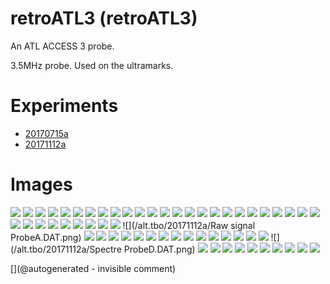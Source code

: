 # retroATL3 (retroATL3)

An ATL ACCESS 3 probe.

3.5MHz probe. Used on the ultramarks.

# Experiments

* [20170715a](/include/experiments/auto/20170715a.md)
* [20171112a](/include/experiments/auto/20171112a.md)
# Images

![](/alt.tbo/20171112a/Spectre_ProbeA.DAT.png)
![](/alt.tbo/20171112a/ImagesIn_ProbeD.jpg)
![](/retroATL3/images/pins.png)
![](/alt.tbo/20171112a/ImagesIn_ProbeB.jpg)
![](/retroATL3/images/ICsInHead/orange.JPG)
![](/retroATL3/images/pins_a.png)
![](/alt.tbo/20171112a/Unpacking_ProbeB.jpg)
![](/retroATL3/data/20170702_181426.jpg)
![](/retroATL3/software/data/20160721-100523-Signal-bitscope-DATA.log-raw.png)
![](/retroATL3/software/data/20160720-083810-Signal-bitscope-DATA.log-sorted.png)
![](/retroATL3/images/pic.jpg)
![](/retroATL3/source/blocks.png)
![](/retroATL3/images/ICsInHead/20170520_133326.jpg)
![](/elmo/data/Imgs/probeX.png)
![](/alt.tbo/20171112a/Spectre_ProbeC.DAT.png)
![](/retroATL3/images/IMG_2405.JPG)
![](/elmo/images/20170717_210209.jpg)
![](/retroATL3/images/DSC_0725.JPG)
![](/alt.tbo/20171112a/Raw_signal_ProbeD.DAT.png)
![](/retroATL3/images/ICsInHead/20170520_133239.jpg)
![](/retroATL3/images/encoder.png)
![](/retroATL3/images/ICsInHead/20170520_133319.jpg)
![](/retroATL3/software/data/20160720-083810-Signal-bitscope-DATA.log-raw.png)
![](/alt.tbo/20171112a/Unpacking_ProbeD.jpg)
![](/alt.tbo/20171112a/Raw_signal_ProbeB.DAT.png)
![](/alt.tbo/20171112a/Unpacking_NewProbe.jpg)
![](/retroATL3/images/ICsInHead/violet.JPG)
![](/retroATL3/images/IMG_2401.JPG)
![](/retroATL3/images/ICsInHead/20170520_132702.jpg)
![](/retroATL3/images/ICsInHead/20170520_132727.jpg)
![](/alt.tbo/20171112a/Unpacking_ProbeC.jpg)
![](/retroATL3/software/data/20160720-083810.png)
![](/alt.tbo/20171112a/Spectre_ProbeB.DAT.png)
![](/retroATL3/images/ICsInHead/vert.JPG)
![](/alt.tbo/20171112a/Raw signal ProbeA.DAT.png)
![](/alt.tbo/20171112a/ImagesIn_ProbeC.jpg)
![](/retroATL3/images/motor_pins.jpg)
![](/alt.tbo/20171112a/Raw_signal_ProbeC.DAT.png)
![](/retroATL3/images/ICsInHead/20170520_134634.jpg)
![](/retroATL3/images/ICsInHead/20170520_132617.jpg)
![](/retroATL3/images/TEK0005.JPG)
![](/retroATL3/images/IMG_2404.JPG)
![](/retroATL3/images/ICsInHead/20170520_133333.jpg)
![](/retroATL3/viewme.png)
![](/retroATL3/images/ICsInHead/20170520_132651.jpg)
![](/retroATL3/images/IMG_2403.JPG)
![](/retroATL3/images/other_pins.jpg)
![](/alt.tbo/20171112a/Unpacking_ProbeA.jpg)
![](/retroATL3/images/ICsInHead/20170520_132639.jpg)
![](/retroATL3/software/data/20160721-100523.png)
![](/alt.tbo/20171112a/Spectre ProbeD.DAT.png)
![](/alt.tbo/20171112a/Raw_signal_NewProbe.DAT.png)
![](/elmo/data/Imgs/pic_probeX.data.jpg)
![](/alt.tbo/20171112a/ImagesIn_ProbeA.jpg)
![](/retroATL3/images/DSC_0723.JPG)
![](/elmo/data/Imgs/Processing_probeX.data.jpg)
![](/retroATL3/images/IMG_2400.JPG)
![](/retroATL3/images/IMG_2399.JPG)
![](/elmo/data/Imgs/map_probeX.data.jpg)
![](/retroATL3/images/IMG_2402.JPG)
![](/alt.tbo/20171112a/Spectre_NewProbe.DAT.png)


[](@autogenerated - invisible comment)